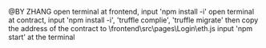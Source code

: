 @BY ZHANG
open terminal at frontend, input 'npm install -i'
open terminal at contract, input 'npm install -i', 'truffle complie', 'truffle migrate'
then copy the address of the contract to \frontend\src\pages\Login\eth.js
input 'npm start' at the terminal
